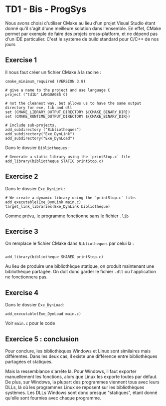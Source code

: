 # TD1 - Bis - ProgSys

Nous avons choisi d'utiliser CMake au lieu d'un projet Visual Studio étant donné qu'il s'agit d'une meilleure solution dans l'ensemble.
En effet, CMake permet par exemple de faire des projets cross-platform, et ne dépend pas d'un IDE particulier. C'est le système de build standard pour C/C++ de nos jours

## Exercise 1

Il nous faut créer un fichier CMake à la racine :
```cmake=
cmake_minimum_required (VERSION 3.8)

# give a name to the project and use language C
project ("td1b" LANGUAGES C)

# not the cleanest way, but allows us to have the same output directory for exe, lib and dll
set (CMAKE_LIBRARY_OUTPUT_DIRECTORY ${CMAKE_BINARY_DIR})
set (CMAKE_RUNTIME_OUTPUT_DIRECTORY ${CMAKE_BINARY_DIR})

# Include sub-projects.
add_subdirectory ("Bibliotheques")
add_subdirectory("Exe_DynLink")
add_subdirectory("Exe_DynLoad")
```

Dans le dossier `Bibliotheques` :
```cmake=
# Generate a static library using the `printStop.c` file
add_library(bibliotheque STATIC printStop.c)
```

## Exercise 2

Dans le dossier `Exe_DynLink` :
```cmake=
# We create a dynamic library using the `printStop.c` file.
add_executable(Exe_DynLink main.c)
target_link_libraries(Exe_DynLink bibliotheque)
```
Comme prévu, le programme fonctionne sans le fichier `.lib`

## Exercise 3

On remplace le fichier CMake dans `Bibliotheques` par celui là :
```cmake=

add_library(bibliotheque SHARED printStop.c)
```
Au lieu de produire une bibliothèque statique, on produit maintenant une bibliothèque partagée. On doit donc garder le fichier `.dll` ou l'application ne fonctionnera pas.

## Exercise 4

Dans le dossier `Exe_DynLoad`:
```cmake=
add_executable(Exe_DynLoad main.c)
```
Voir `main.c` pour le code

## Exercice 5 : conclusion

Pour conclure, les bibliothèques Windows et Linux sont similaires mais différentes. Dans les deux cas, il existe une différence entre bibliothèques partagées et statiques.

Mais la ressemblance s'arrête là. Pour Windows, il faut exporter manuellement les fonctions, alors que Linux les exporte toutes par défaut.
De plus, sur Windows, la plupart des programmes viennent tous avec leurs DLLs, là où les programmes Linux se reposent sur les bibliothèques systèmes. Les DLLs Windows sont donc presque "statiques", étant donné qu'elle sont fournies avec chaque programme.
